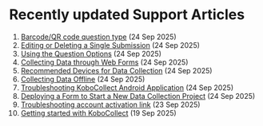 # Recently updated Support Articles

<!--This page is auto generated using the `scripts/last-updated.py` script, do not update manually-->
1. [Barcode/QR code question type](barcode_qrcode_questions.md) (24 Sep 2025)
1. [Editing or Deleting a Single Submission](howto_edit_single_submissions.md) (24 Sep 2025)
1. [Using the Question Options](question_options.md) (24 Sep 2025)
1. [Collecting Data through Web Forms](data_through_webforms.md) (24 Sep 2025)
1. [Recommended Devices for Data Collection](devices_for_data_collection.md) (24 Sep 2025)
1. [Collecting Data Offline](data-offline.md) (24 Sep 2025)
1. [Troubleshooting KoboCollect Android Application](troubleshooting_kobocollect.md) (24 Sep 2025)
1. [Deploying a Form to Start a New Data Collection Project](deploy_form_new_project.md) (24 Sep 2025)
1. [Troubleshooting account activation link](activation_link.md) (23 Sep 2025)
1. [Getting started with KoboCollect](kobocollect_on_android_latest.md) (19 Sep 2025)
